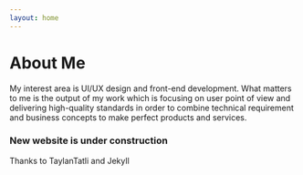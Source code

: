 ```yaml
---
layout: home
---
```

# About Me

My interest area is UI/UX design and front-end development. What matters to me is the output of my work which is focusing on user point of view and delivering high-quality standards in order to combine technical requirement and business concepts to make perfect products and services.

<h3>New website is under construction</h3>

Thanks to TaylanTatli and Jekyll
